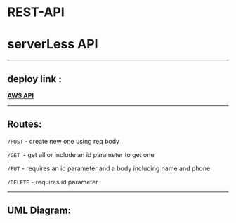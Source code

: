 # REST-API

# serverLess API

---


## deploy link :

**[AWS API](https://rq46uvroah.execute-api.us-east-1.amazonaws.com/people)** 




---

## Routes:
`/POST` - create new one using req body

`/GET `- get all or include an id parameter to get one

`/PUT` - requires an id parameter and a body including name and phone

`/DELETE` - requires id parameter


---

## UML Diagram:
![]()